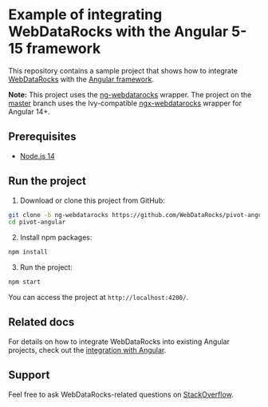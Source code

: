 # Example of integrating WebDataRocks with the Angular 5-15 framework


This repository contains a sample project that shows how to integrate [WebDataRocks](https://www.webdatarocks.com/) with the [Angular framework](https://angular.io/).

**Note:** This project uses the [ng-webdatarocks](https://github.com/WebDataRocks/ng-webdatarocks) wrapper. The project on the [master](https://github.com/WebDataRocks/pivot-angular/tree/master) branch uses the Ivy-compatible [ngx-webdatarocks](https://github.com/WebDataRocks/ngx-webdatarocks) wrapper for Angular 14+.

## Prerequisites

- [Node.js 14](https://nodejs.org/en)

## Run the project

1. Download or clone this project from GitHub:
```bash
git clone -b ng-webdatarocks https://github.com/WebDataRocks/pivot-angular.git pivot-angular
cd pivot-angular
```
2. Install npm packages:
```bash
npm install
```
3. Run the project:
```bash
npm start
```
You can access the project at `http://localhost:4200/`.

## Related docs

For details on how to integrate WebDataRocks into existing Angular projects, check out the [integration with Angular](https://www.webdatarocks.com/doc/integration-with-angular?target=ng-webdatarocks).

## Support

Feel free to ask WebDataRocks-related questions on [StackOverflow](https://stackoverflow.com/questions/tagged/webdatarocks).

